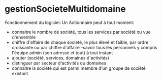 # gestionSocieteMultidomaine
Fonctionnement du logiciel: 
 Un Actionnaire peut à tout moment: 
 - connaitre le nombre de société, tous les services par société ou vue d'ensemble 
- chiffre d'affaire de chaque société, le plus élevé et faible, par ordre croissante ou par chiffre d'affaire 
-savoir tous les personnels y compris l'équipe admin (son adresse et tout) à tout instant 
- ajouter (société, services, domaines d'activités)
- distinguer par secteur d'activités ou domaines 
- connaitre la société qui est parmi membre d'un groupe de société existant
